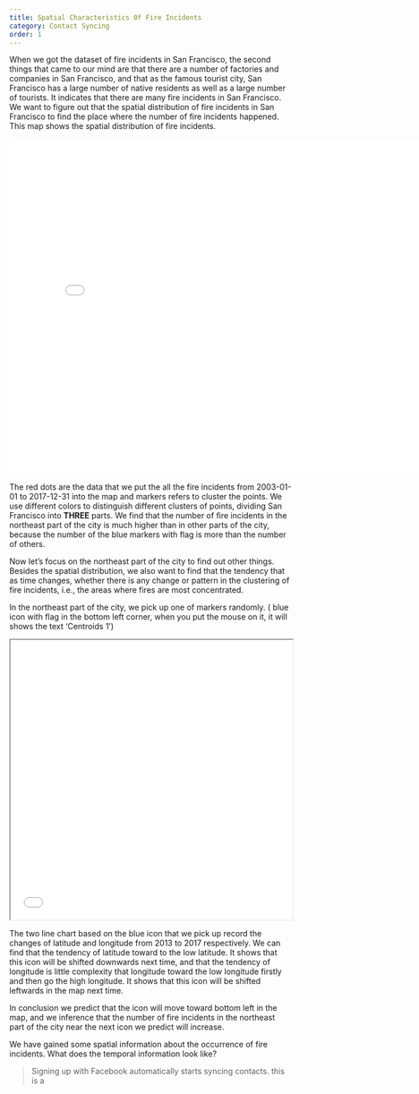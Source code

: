 ```yaml
---
title: Spatial Characteristics 0f Fire Incidents
category: Contact Syncing
order: 1
---
```


When we got the dataset of fire incidents in San Francisco, the second things that came to our mind are that there are a number of factories and companies in San Francisco, and that as the famous tourist city, San Francisco has a large number of native residents as well as a large number of tourists. It indicates that there are many fire incidents in San Francisco. We want to figure out that the spatial distribution of fire incidents in San Francisco to find the place where the number of fire incidents happened. This map shows the spatial distribution of fire incidents.

<embed 
       type="text/html" 
       src="/images/k-means_map.html"
       width="800"
       height="600"
       >    
  
 
The red dots are the data that we put the all the fire incidents from 2003-01-01 to 2017-12-31 into the map and markers refers to cluster the points. We use different colors to distinguish different clusters of points, dividing San Francisco into **THREE** parts. We find that the number of fire incidents in the northeast part of the city is much higher than in other parts of the city, because the number of the blue markers with flag is more than the number of others.

Now let’s focus on the northeast part of the city to find out other things. Besides the spatial distribution, we also want to find that the tendency that as time changes, whether there is any change or pattern in the clustering of fire incidents, i.e., the areas where fires are most concentrated.

In the northeast part of the city, we pick up one of markers randomly. ( blue icon with flag in the bottom left corner, when you put the mouse on it, it will shows the text ‘Centroids 1’)

<iframe src="/images/two_lines_chart.html" width="100%" height="500"></iframe>

The two line chart based on the blue icon that we pick up record the changes of latitude and longitude from 2013 to 2017 respectively. We can find that the tendency of latitude toward to the low latitude. It shows that this icon will be shifted downwards next time, and that the tendency of longitude is little complexity that longitude toward the low longitude firstly and then go the high longitude. It shows that this icon will be shifted leftwards in the map next time. 

In conclusion we predict that the icon will move toward bottom left in the map, and we inference that the number of fire incidents in the northeast part of the city near the next icon we predict will increase. 


We have gained some spatial information about the occurrence of fire incidents. What does the temporal information look like?

> Signing up with Facebook automatically starts syncing contacts.
> this is a 
